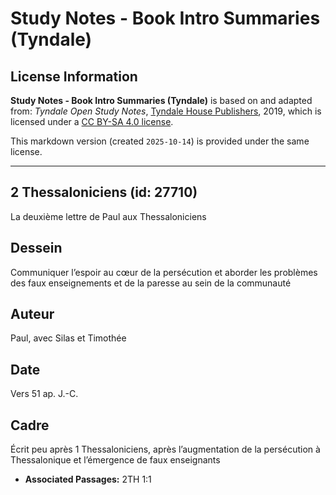 # Study Notes - Book Intro Summaries (Tyndale)

## License Information

**Study Notes - Book Intro Summaries (Tyndale)** is based on and adapted from: _Tyndale Open Study Notes_, [Tyndale House Publishers](https://tyndaleopenresources.com/), 2019, which is licensed under a [CC BY-SA 4.0 license](https://creativecommons.org/licenses/by-sa/4.0/legalcode.en).

This markdown version (created `2025-10-14`) is provided under the same license.



--------------------------------

## 2 Thessaloniciens (id: 27710)

La deuxième lettre de Paul aux Thessaloniciens

Dessein
-------

Communiquer l’espoir au cœur de la persécution et aborder les problèmes des faux enseignements et de la paresse au sein de la communauté

Auteur
------

Paul, avec Silas et Timothée

Date
----

Vers 51 ap. J.\-C.

Cadre
-----

Écrit peu après 1 Thessaloniciens, après l’augmentation de la persécution à Thessalonique et l’émergence de faux enseignants

* **Associated Passages:** 2TH 1:1

